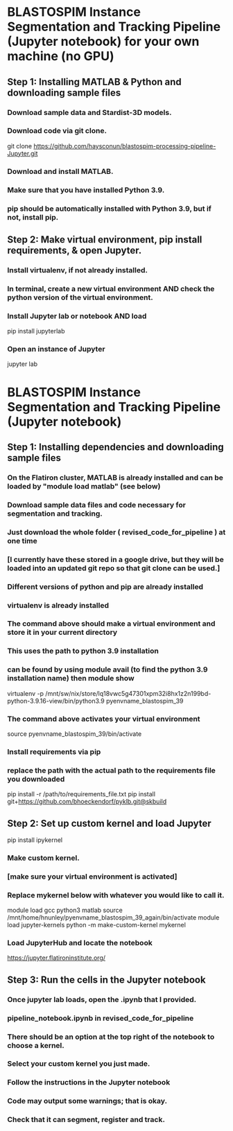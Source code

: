 
# BLASTOSPIM Instance Segmentation and Tracking Pipeline (Jupyter notebook) for your own machine (no GPU)

## Step 1: Installing MATLAB & Python and downloading sample files

### Download sample data and Stardist-3D models.

### Download code via git clone.
git clone https://github.com/haysconun/blastospim-processing-pipeline-Jupyter.git

### Download and install MATLAB.

### Make sure that you have installed Python 3.9.

### pip should be automatically installed with Python 3.9, but if not, install pip.

## Step 2: Make virtual environment, pip install requirements, & open Jupyter.

### Install virtualenv, if not already installed.

### In terminal, create a new virtual environment AND check the python version of the virtual environment.

### Install Jupyter lab or notebook AND load
pip install jupyterlab

### Open an instance of Jupyter
jupyter lab

# BLASTOSPIM Instance Segmentation and Tracking Pipeline (Jupyter notebook)

## Step 1: Installing dependencies and downloading sample files


### On the Flatiron cluster, MATLAB is already installed and can be loaded by "module load matlab" (see below)

### Download sample data files and code necessary for segmentation and tracking.
### Just download the whole folder ( revised_code_for_pipeline ) at one time
### [I currently have these stored in a google drive, but they will be loaded into an updated git repo so that git clone can be used.]

### Different versions of python and pip are already installed
### virtualenv is already installed

### The command above should make a virtual environment and store it in your current directory
### This uses the path to python 3.9 installation 
### can be found by using module avail (to find the python 3.9 installation name) then module show
virtualenv -p /mnt/sw/nix/store/lq18vwc5g47301xpm32i8hx1z2n199bd-python-3.9.16-view/bin/python3.9 pyenvname_blastospim_39

### The command above activates your virtual environment
source pyenvname_blastospim_39/bin/activate

### Install requirements via pip
### replace the path with the actual path to the requirements file you downloaded
pip install -r /path/to/requirements_file.txt
pip install git+https://github.com/bhoeckendorf/pyklb.git@skbuild

## Step 2: Set up custom kernel and load Jupyter
pip install ipykernel

### Make custom kernel.
### [make sure your virtual environment is activated]
### Replace mykernel below with whatever you would like to call it.
module load gcc python3 matlab
source /mnt/home/hnunley/pyenvname_blastospim_39_again/bin/activate
module load jupyter-kernels
python -m make-custom-kernel mykernel

### Load JupyterHub and locate the notebook
https://jupyter.flatironinstitute.org/

## Step 3: Run the cells in the Jupyter notebook

### Once jupyter lab loads, open the .ipynb that I provided.
### pipeline_notebook.ipynb in revised_code_for_pipeline
### There should be an option at the top right of the notebook to choose a kernel.
### Select your custom kernel you just made.
### Follow the instructions in the Jupyter notebook
### Code may output some warnings; that is okay.
### Check that it can segment, register and track.
